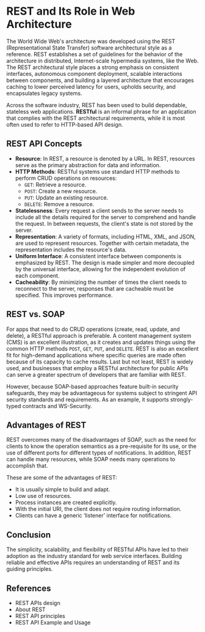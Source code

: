 # REST and Its Role in Web Architecture

The World Wide Web's architecture was developed using the REST (Representational State Transfer) software architectural style as a reference. REST establishes a set of guidelines for the behavior of the architecture in distributed, Internet-scale hypermedia systems, like the Web. The REST architectural style places a strong emphasis on consistent interfaces, autonomous component deployment, scalable interactions between components, and building a layered architecture that encourages caching to lower perceived latency for users, upholds security, and encapsulates legacy systems.

Across the software industry, REST has been used to build dependable, stateless web applications. **RESTful** is an informal phrase for an application that complies with the REST architectural requirements, while it is most often used to refer to HTTP-based API design.

## REST API Concepts

- **Resource**: In REST, a resource is denoted by a URL. In REST, resources serve as the primary abstraction for data and information.
- **HTTP Methods**: RESTful systems use standard HTTP methods to perform CRUD operations on resources:
  - `GET`: Retrieve a resource.
  - `POST`: Create a new resource.
  - `PUT`: Update an existing resource.
  - `DELETE`: Remove a resource.
- **Statelessness**: Every request a client sends to the server needs to include all the details required for the server to comprehend and handle the request. In between requests, the client's state is not stored by the server.
- **Representation**: A variety of formats, including HTML, XML, and JSON, are used to represent resources. Together with certain metadata, the representation includes the resource's data.
- **Uniform Interface**: A consistent interface between components is emphasized by REST. The design is made simpler and more decoupled by the universal interface, allowing for the independent evolution of each component.
- **Cacheability**: By minimizing the number of times the client needs to reconnect to the server, responses that are cacheable must be specified. This improves performance.

## REST vs. SOAP

For apps that need to do CRUD operations (create, read, update, and delete), a RESTful approach is preferable. A content management system (CMS) is an excellent illustration, as it creates and updates things using the common HTTP methods `POST`, `GET`, `PUT`, and `DELETE`. REST is also an excellent fit for high-demand applications where specific queries are made often because of its capacity to cache results. Last but not least, REST is widely used, and businesses that employ a RESTful architecture for public APIs can serve a greater spectrum of developers that are familiar with REST.

However, because SOAP-based approaches feature built-in security safeguards, they may be advantageous for systems subject to stringent API security standards and requirements. As an example, it supports strongly-typed contracts and WS-Security.

## Advantages of REST

REST overcomes many of the disadvantages of SOAP, such as the need for clients to know the operation semantics as a pre-requisite for its use, or the use of different ports for different types of notifications. In addition, REST can handle many resources, while SOAP needs many operations to accomplish that.

These are some of the advantages of REST:

- It is usually simple to build and adapt.
- Low use of resources.
- Process instances are created explicitly.
- With the initial URI, the client does not require routing information.
- Clients can have a generic ‘listener’ interface for notifications.

## Conclusion

The simplicity, scalability, and flexibility of RESTful APIs have led to their adoption as the industry standard for web service interfaces. Building reliable and effective APIs requires an understanding of REST and its guiding principles.

## References

- REST APIs design
- About REST
- REST API principles
- REST API Example and Usage
